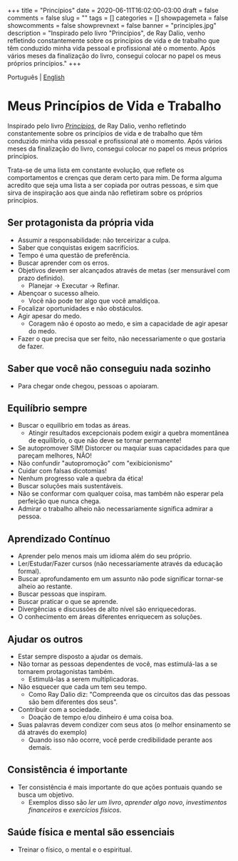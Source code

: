 +++ 
title = "Princípios"
date = 2020-06-11T16:02:00-03:00
draft = false 
comments = false 
slug = "" 
tags = []
categories = []
showpagemeta = false
showcomments = false
showprevnext = false
banner = "principles.jpg"
description = "Inspirado pelo livro \"Princípios\", de Ray Dalio, venho refletindo constantemente sobre os princípios de vida e de trabalho que têm conduzido minha vida pessoal e profissional até o momento. Após vários meses da finalização do livro, consegui colocar no papel os meus próprios princípios."
+++

Português | [English](/principles)


# Meus Princípios de Vida e Trabalho

Inspirado pelo livro *[Princípios](https://www.principles.com/)*, de Ray Dalio, venho refletindo constantemente sobre os princípios de vida e de trabalho que têm conduzido minha vida pessoal e profissional até o momento. Após vários meses da finalização do livro, consegui colocar no papel os meus próprios princípios.

Trata-se de uma lista em constante evolução, que reflete os comportamentos e crenças que deram certo para mim. De forma alguma acredito que seja uma lista a ser copiada por outras pessoas, e sim que sirva de inspiração aos que ainda não refletiram sobre os próprios princípios.


## Ser protagonista da própria vida
  - Assumir a responsabilidade: não terceirizar a culpa.
  - Saber que conquistas exigem sacrifícios.
  - Tempo é uma questão de preferência.
  - Buscar aprender com os erros.
  - Objetivos devem ser alcançados através de metas (ser mensurável com prazo definido).
     - Planejar -> Executar -> Refinar.
  - Abençoar o sucesso alheio.
    - Você não pode ter algo que você amaldiçoa.
  - Focalizar oportunidades e não obstáculos.
  - Agir apesar do medo.
    - Coragem não é oposto ao medo, e sim a capacidade de agir apesar do medo.
  - Fazer o que precisa que ser feito, não necessariamente o que gostaria de fazer.

## Saber que você não conseguiu nada sozinho
  - Para chegar onde chegou, pessoas o apoiaram.

## Equilíbrio sempre
  - Buscar o equilíbrio em todas as áreas.
      - Atingir resultados excepcionais podem exigir a quebra momentânea de equilíbrio, o que não deve se tornar permanente!
  - Se autopromover SIM! Distorcer ou maquiar suas capacidades para que pareçam melhores, NÃO!
  - Não confundir "autopromoção" com "exibicionismo"
  - Cuidar com falsas dicotomias!
  - Nenhum progresso vale a quebra da ética!
  - Buscar soluções mais sustentáveis.
  - Não se conformar com qualquer coisa, mas também não esperar pela perfeição que nunca chega.
  - Admirar o trabalho alheio não necessariamente significa admirar a pessoa.

## Aprendizado Contínuo
  - Aprender pelo menos mais um idioma além do seu próprio.
  - Ler/Estudar/Fazer cursos (não necessariamente através da educação formal).
  - Buscar aprofundamento em um assunto não pode significar tornar-se alheio ao restante.
  - Buscar pessoas que inspiram.
  - Buscar praticar o que se aprende.
  - Divergências e discussões de alto nível são enriquecedoras.
  - O conhecimento em áreas diferentes enriquecem as soluções.

## Ajudar os outros
  - Estar sempre disposto a ajudar os demais.
  - Não tornar as pessoas dependentes de você, mas estimulá-las a se tornarem protagonistas também.
      - Estimulá-las a serem multiplicadoras.
  - Não esquecer que cada um tem seu tempo.
    - Como Ray Dalio diz: "Compreenda que os circuitos das das pessoas são bem diferentes dos seus".
  - Contribuir com a sociedade.
    - Doação de tempo e/ou dinheiro é uma coisa boa.
  - Suas palavras devem condizer com seus atos (o melhor ensinamento se dá através do exemplo)
    - Quando isso não ocorre, você perde credibilidade perante aos demais.

## Consistência é importante
  - Ter consistência é mais importante do que ações pontuais quando se busca um objetivo.
    - Exemplos disso são *ler um livro*, *aprender algo novo*, *investimentos financeiros* e *exercícios físicos*.

## Saúde física e mental são essenciais
  - Treinar o físico, o mental e o espiritual.

